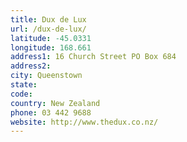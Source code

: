 ```yaml
---
title: Dux de Lux
url: /dux-de-lux/
latitude: -45.0331
longitude: 168.661
address1: 16 Church Street PO Box 684
address2: 
city: Queenstown
state: 
code: 
country: New Zealand
phone: 03 442 9688
website: http://www.thedux.co.nz/
---
```


